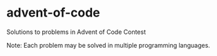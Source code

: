 # advent-of-code
Solutions to problems in Advent of Code Contest

Note: Each problem may be solved in multiple programming languages.
